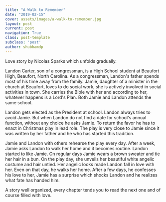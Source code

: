 ```yaml
---
title: "A Walk to Remember"
date: "2019-02-15"
cover: assets/images/a-walk-to-remember.jpg
layout: post
current: post
navigation: True
class: post-template
subclass: 'post'
author: shubhamdp
---
```


Love story by Nicolas Sparks which unfolds gradually.

Landon Carter, son of a congressman, is a High School student at Beaufort High, Beaufort, North Carolina. As a congressman, Landon's father spends most of his time away from the family. Jamie, daughter of a minister in the church at Beaufort, loves to do social work, she is actively involved in social activities in town. She carries the Bible with her and according to her, whatever happens is a Lord's Plan. Both Jamie and Landon attends the same school.

Landon gets elected as the President at school. Landon always tries to avoid Jamie. But when Landon do not find a date for school's annual function, without any choice he asks Jamie. To return the favor he has to enact in Christmas play in lead role. The play is very close to Jamie since it was written by her father and he who has started this tradition.

Jamie and Landon with others rehearse the play every day. After a week, Jamie asks Landon to walk her home and it becomes routine. Landon started to like Jamie. On regular days Jamie wears a brown sweater and tie her hair in a bun. On the play day, she unveils her beautiful white angelic costume and hair untied. Her angelic looks made Landon fall in love with her. Even on that day, he walks her home. After a few days, he confesses his love to her, Jamie has a surprise which shocks Landon and he realizes what fate has handed him.

A story well organized, every chapter tends you to read the next one and of course filled with love.
